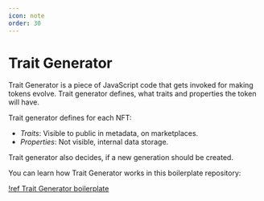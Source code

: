 ```yaml
---
icon: note
order: 30
---
```


# Trait Generator

Trait Generator is a piece of JavaScript code that gets invoked for making tokens evolve. Trait generator defines, what traits and properties the token will have.

Trait generator defines for each NFT:

- *Traits*: Visible to public in metadata, on marketplaces.
- *Properties*: Not visible, internal data storage.

Trait generator also decides, if a new generation should be created.

You can learn how Trait Generator works in this boilerplate repository:

[!ref Trait Generator boilerplate](https://github.com/snarkdotart/og-artwork-scene-boilerplate)

